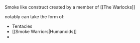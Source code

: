Smoke like construct created by a member of [[The Warlocks]]

notably can take the form of:
- Tentacles
- [[Smoke Warriors|Humanoids]]
- 